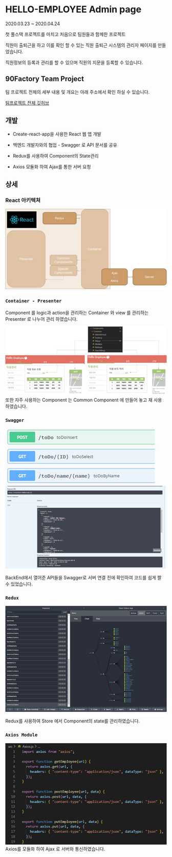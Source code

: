 # HELLO-EMPLOYEE Admin page

2020.03.23 ~ 2020.04.24

첫 풀스택 프로젝트를 마치고 처음으로 팀원들과 함께한 프로젝트

직원이 출퇴근을 하고 이를 확인 할 수 있는 직원 출퇴근 시스템의 관리자 페이지를 만들었습니다.

직원정보의 등록과 관리를 할 수 있으며 직원의 지문을 등록할 수 있습니다.

## 90Factory Team Project

팀 프로젝트 전체의 세부 내용 및 개요는 아래 주소에서 확인 하실 수 있습니다.

[팀프로젝트 전체 깃허브](https://github.com/90factory/3rd_employee)

## 개발

- Create-react-app을 사용한 React 웹 앱 개발

- 백엔드 개발자와의 협업 - Swagger 로 API 문서를 공유

- Redux를 사용하여 Component의 State관리

- Axios 모듈화 하여 Ajax를 통한 서버 요청

## 상세

### React 아키텍쳐

<img src="./ReadMe/React.jpg">

### `Container - Presenter`

Component 를 logic과 action을 관리하는 Container 와 view 를 관리하는 Presenter 로 나누어 관리 하였습니다.

<img src="./ReadMe/Common.jpg">
또한 자주 사용하는 Component 는 Common Component 에 만들어 놓고 재 사용 하였습니다.

### `Swagger`

<img src="./ReadMe/Apis.png">
<img src="./ReadMe/Swagger.png">

BackEnd에서 열어준 API들을 Swagger로 서버 연결 전에 확인하여 코드를 쉽게 짤 수 있었습니다.

### `Redux`

<img src="./ReadMe/Redux.jpg">
Redux를 사용하여 Store 에서 Component의 state를 관리하였습니다.

### `Axios Module`

<img src="./ReadMe/Axios.jpg">
Axios를 모듈화 하여 Ajax 로 서버와 통신하였습니다.
